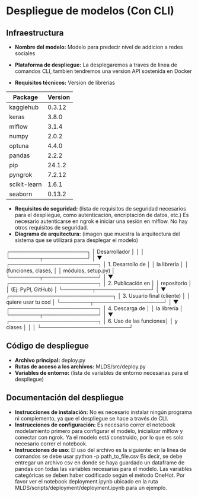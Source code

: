 # Despliegue de modelos (Con CLI)

## Infraestructura

- **Nombre del modelo:** Modelo para predecir nivel de addicion a redes sociales

- **Plataforma de despliegue:** La desplegaremos a traves de linea de comandos CLI, tambien tendremos una version API sostenida en Docker
- **Requisitos técnicos:** Version de librerias

|Package                            | Version |
|-----------------------------------|---------|
|kagglehub                          |   0.3.12|
|keras                              |   3.8.0 |
|mlflow                             |   3.1.4 |
|numpy                              |   2.0.2 |
|optuna                             |   4.4.0 |
|pandas                             |   2.2.2 |
|pip                                |   24.1.2| 
|pyngrok                            |   7.2.12|
|scikit-learn                       |   1.6.1 |
|seaborn                            |   0.13.2|



- **Requisitos de seguridad:** (lista de requisitos de seguridad necesarios para el despliegue, como autenticación, encriptación de datos, etc.) Es necesario autenticarse en ngrok e iniciar una sesión en mlflow. No hay otros requisitos de seguridad.
- **Diagrama de arquitectura:** (imagen que muestra la arquitectura del sistema que se utilizará para desplegar el modelo)

┌─────────────────────┐
│    Desarrollador    │
│                     │
└────────┬────────────┘
         │
         ▼
┌────────────────────────┐
│ 1. Desarrollo de       │
│    la librería         │
│  (funciones, clases,   │
│   módulos, setup.py)   │
└────────┬───────────────┘
         │
         ▼
┌────────────────────────┐
│ 2. Publicación en      │
│    repositorio         │
│  (Ej: PyPI, GitHub)    │
└────────┬───────────────┘
         │
         ▼
┌────────────────────────────┐
│ 3. Usuario final (cliente) │
│    quiere usar tu cod      │
└────────┬───────────────────┘
         │
         ▼
┌────────────────────────┐
│ 4. Descarga de         │
│    la librería         │
└────────┬───────────────┘
         │
         ▼
┌────────────────────────┐
│ 6. Uso de las funciones│
│    y clases            │
│                        │
└────────────────────────┘


## Código de despliegue

- **Archivo principal:** deploy.py
- **Rutas de acceso a los archivos:** MLDS/src/deploy.py
- **Variables de entorno:** (lista de variables de entorno necesarias para el despliegue)

## Documentación del despliegue

- **Instrucciones de instalación:** No es necesario instalar ningún programa ni complemento, ya que el despliegue se hace a través de CLI.
- **Instrucciones de configuración:** Es necesario correr el notebook modelamiento primero para configurar el modelo, inicializar mlflow y conectar con ngrok. Ya el modelo está construido, por lo que es solo necesario correr el notebook.
- **Instrucciones de uso:** El uso del archivo es la siguiente: en la línea de comandos se debe usar python -p path_to_file.csv Es decir, se debe entregar un archivo csv en donde se haya guardado un dataframe de pandas con todas las variables necesarias para el modelo. Las variables categóricas se deben haber codificado según el método OneHot. Por favor ver el notebook deployment.ipynb ubicado en la ruta MLDS/scripts/deployment/deployment.ipynb para un ejemplo.
